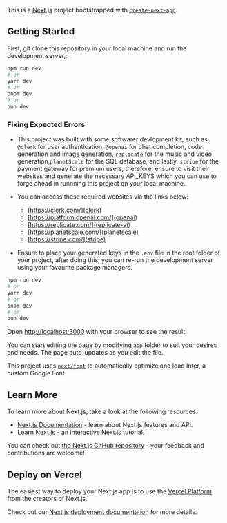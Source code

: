 This is a [Next.js](https://nextjs.org/) project bootstrapped with [`create-next-app`](https://github.com/vercel/next.js/tree/canary/packages/create-next-app).

## Getting Started

First, git clone this repository in your local machine and run the development server,:

```bash
npm run dev
# or
yarn dev
# or
pnpm dev
# or
bun dev
```

### Fixing Expected Errors

- This project was built with some softwarer devlopment kit, such as `@clerk` for user authentication, `@openai` for chat completion, code generation and image generation, `replicate` for the music and video generation,`planetScale` for the SQL database, and lastly, `stripe` for the payment gateway for premium users, therefore, ensure to visit their websites and generate the necessary API_KEYS which you can use to forge ahead in runnning this project on your local machine.

- You can access these required websites via the links below:

  - [https://clerk.com/](clerk)
  - [https://platform.openai.com/](openai)
  - [https://replicate.com/](replicate-ai)
  - [https://planetscale.com/](planetscale)
  - [https://stripe.com/](stripe)

- Ensure to place your generated keys in the `.env` file in the root folder of your project, after doing this, you can re-run the development server using your favourite package managers.

```bash
npm run dev
# or
yarn dev
# or
pnpm dev
# or
bun dev
```

Open [http://localhost:3000](http://localhost:3000) with your browser to see the result.

You can start editing the page by modifying `app` folder to suit your desires and needs. The page auto-updates as you edit the file.

This project uses [`next/font`](https://nextjs.org/docs/basic-features/font-optimization) to automatically optimize and load Inter, a custom Google Font.

## Learn More

To learn more about Next.js, take a look at the following resources:

- [Next.js Documentation](https://nextjs.org/docs) - learn about Next.js features and API.
- [Learn Next.js](https://nextjs.org/learn) - an interactive Next.js tutorial.

You can check out [the Next.js GitHub repository](https://github.com/vercel/next.js/) - your feedback and contributions are welcome!

## Deploy on Vercel

The easiest way to deploy your Next.js app is to use the [Vercel Platform](https://vercel.com/new?utm_medium=default-template&filter=next.js&utm_source=create-next-app&utm_campaign=create-next-app-readme) from the creators of Next.js.

Check out our [Next.js deployment documentation](https://nextjs.org/docs/deployment) for more details.

